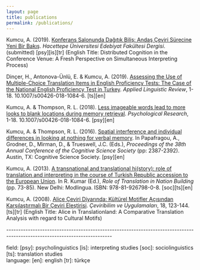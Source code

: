 ```yaml
---
layout: page
title: publications
permalink: /publications/
---
```


<p>Kumcu, A. (2019). <a href="" target="_blank">Konferans Salonunda Dağıtık Biliş: Andaş Çeviri Sürecine Yeni Bir Bakış</a>. <i>Hacettepe Üniversitesi Edebiyat Fakültesi Dergisi</i>. (submitted) [psy][is][tr] (English Title: Distributed Cognition in the Conference Venue: A Fresh Perspective on Simultaneous Interpreting Process)</p>

<p>Dinçer, H., Antonova-Ünlü, E. & Kumcu, A. (2019). <a href="">Assessing the Use of Multiple-Choice Translation Items in English Proficiency Tests: The Case of the National English Proficiency Test in Turkey</a>. <i>Applied Linguistic Review</i>, 1-18. 10.1007/s00426-018-1084-6. [ts][en]</p>

<p>Kumcu, A. & Thompson, R. L. (2018). <a href="https://link.springer.com/article/10.1007%2Fs00426-018-1084-6" target="_blank">Less imageable words lead to more looks to blank locations during memory retrieval</a>. <i>Psychological Research</i>, 1-18. 10.1007/s00426-018-1084-6. [psy][en]</p>

<p>Kumcu, A. & Thompson, R. L. (2016). <a href="https://mindmodeling.org/cogsci2016/papers/0413/index.html" target="_blank">Spatial interference and individual differences in looking at nothing for verbal memory</a>. In Papafragou, A., Grodner, D., Mirman, D., & Trueswell, J.C. (Eds.), <i>Proceedings of the 38th Annual Conference of the Cognitive Science Society</i> (pp: 2387-2392). Austin, TX: Cognitive Science Society. [psy][en]</p>

<p>Kumcu, A. (2013). <a href="alperkumcu.github.io/Effect of Speech Rate and Overlapping on Multimodal Language Processing.pdf" target="_blank">A transnational and translational hi(story): role of translation and interpreting in the course of Turkish Republic accession to the European Union</a>. In R. Kumar (Ed.), <i>Role of Translation in Nation Building</i> (pp. 73-85). New Delhi: Modlingua. ISBN: 978-81-926798-0-8. [soc][ts][en]</p>

<p>Kumcu, A. (2008). <a href="alperkumcu.github.io/Alice in Translationland.pdf" target="_blank">Alice Çeviri Diyarında: Kültürel Motifler Açısından Karşılaştırmalı Bir Çeviri Eleştirisi</a>. <i>Çeviribilim ve Uygulamaları</i>, 18, 123-144. [ts][tr] (English Title: Alice in Translationland: A Comparative Translation Analysis with regard to Cultural Motifs)</p> 
--------------------------------------------------------------------------------------------------------------------------
<p></p>
<p>field: [psy]: psycholinguistics [is]: interpreting studies [soc]: sociolinguistics [ts]: translation studies<br>
language: [en]: english [tr]: türkçe </p>
